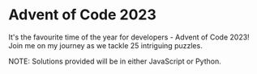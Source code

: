 # Advent of Code 2023

It's the favourite time of the year for developers - Advent of Code 2023! Join me on my journey as we tackle 25 intriguing puzzles.

NOTE: Solutions provided will be in either JavaScript or Python.
